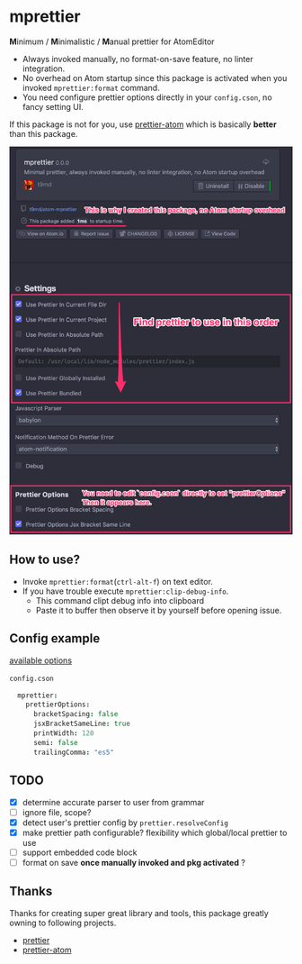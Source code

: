 # mprettier

**M**inimum / **M**inimalistic / **M**anual prettier for AtomEditor

- Always invoked manually, no format-on-save feature, no linter integration.
- No overhead on Atom startup since this package is activated when you invoked `mprettier:format` command.
- You need configure prettier options directly in your `config.cson`, no fancy setting UI.

If this package is not for you, use [prettier-atom](https://atom.io/packages/prettier-atom) which is basically **better** than this package.

![img](https://raw.githubusercontent.com/t9md/t9md/e78ffc752ee2d8534a0584bc55454394476b8fc5/img/mprettier.png)

## How to use?

- Invoke `mprettier:format`(`ctrl-alt-f`) on text editor.
- If you have trouble execute `mprettier:clip-debug-info`.
  - This command clipt debug info into clipboard
  - Paste it to buffer then observe it by yourself before opening issue.

## Config example

[available options](https://prettier.io/docs/en/options.html)

`config.cson`

```coffeescript
  mprettier:
    prettierOptions:
      bracketSpacing: false
      jsxBracketSameLine: true
      printWidth: 120
      semi: false
      trailingComma: "es5"
```

## TODO

- [x] determine accurate parser to user from grammar
- [ ] ignore file, scope?
- [x] detect user's prettier config by `prettier.resolveConfig`
- [x] make prettier path configurable? flexibility which global/local prettier to use
- [ ] support embedded code block
- [ ] format on save **once manually invoked and pkg activated** ?

## Thanks

Thanks for creating super great library and tools, this package greatly owning to following projects.

- [prettier](https://github.com/prettier/prettier)
- [prettier-atom](https://atom.io/packages/prettier-atom)
